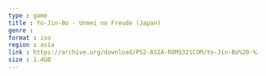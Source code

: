 ```yaml
---
type : game
title : Yo-Jin-Bo - Unmei no Freude (Japan)
genre : 
format : iso
region : asia
link : https://archive.org/download/PS2-ASIA-ROMS321COM/Yo-Jin-Bo%20-%20Unmei%20no%20Freude%20%28Japan%29.7z
size : 1.4GB
---
```

